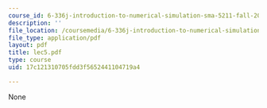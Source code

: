 ```yaml
---
course_id: 6-336j-introduction-to-numerical-simulation-sma-5211-fall-2003
description: ''
file_location: /coursemedia/6-336j-introduction-to-numerical-simulation-sma-5211-fall-2003/17c121310705fdd3f5652441104719a4_lec5.pdf
file_type: application/pdf
layout: pdf
title: lec5.pdf
type: course
uid: 17c121310705fdd3f5652441104719a4

---
```

None